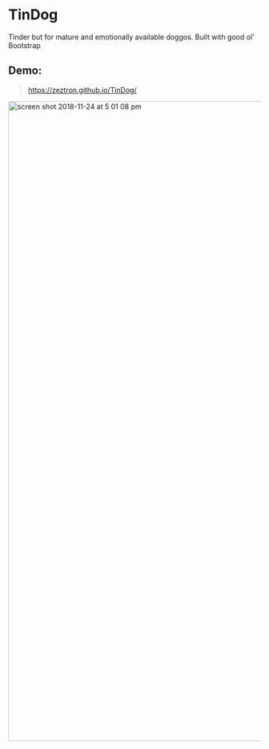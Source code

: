 # TinDog
Tinder but for mature and emotionally available doggos. Built with good ol' Bootstrap

## Demo:
> https://zeztron.github.io/TinDog/

<img width="1278" alt="screen shot 2018-11-24 at 5 01 08 pm" src="https://user-images.githubusercontent.com/41349472/48973309-90887000-f00a-11e8-8462-a8764e4a81a0.png">


